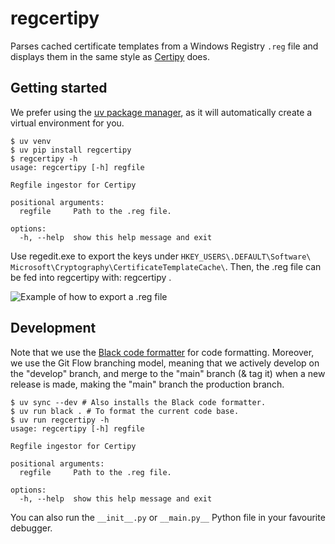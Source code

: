 # regcertipy
Parses cached certificate templates from a Windows Registry `.reg` file and 
displays them in the same style as 
[Certipy](https://github.com/ly4k/Certipy) does.

## Getting started
We prefer using the [uv package manager](https://docs.astral.sh/uv/), as it 
will automatically create a virtual environment for you.

```
$ uv venv
$ uv pip install regcertipy
$ regcertipy -h
usage: regcertipy [-h] regfile

Regfile ingestor for Certipy

positional arguments:
  regfile     Path to the .reg file.

options:
  -h, --help  show this help message and exit
```

Use regedit.exe to export the keys under 
`HKEY_USERS\.DEFAULT\Software\ Microsoft\Cryptography\CertificateTemplateCache\`. 
Then, the .reg file can be fed into regcertipy with: regcertipy <regfile>.

![Example of how to export a .reg file](resources/regedit.png)

## Development
Note that we use the [Black code formatter](https://black.readthedocs.io/en/stable/) 
for code formatting. Moreover, we use the Git Flow branching model, meaning 
that we actively develop on the "develop" branch, and merge to the "main" 
branch (& tag it) when a new release is made, making the "main" branch the 
production branch.

```
$ uv sync --dev # Also installs the Black code formatter.
$ uv run black . # To format the current code base.
$ uv run regcertipy -h
usage: regcertipy [-h] regfile

Regfile ingestor for Certipy

positional arguments:
  regfile     Path to the .reg file.

options:
  -h, --help  show this help message and exit
```

You can also run the `__init__.py` or `__main.py__` Python file in your 
favourite debugger.